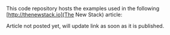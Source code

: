 This code repository hosts the examples used in the following [http://thenewstack.io](The New Stack) article:

Article not posted yet, will update link as soon as it is published.
